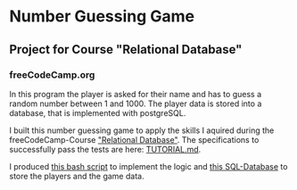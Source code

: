 # Number Guessing Game
## Project for Course "Relational Database"
### freeCodeCamp.org

In this program the player is asked for their name and has to guess a random number between 1 and 1000. The player data is stored into a database, that is implemented with postgreSQL.

I built this number guessing game to apply the skills I aquired during the freeCodeCamp-Course ["Relational Database"](https://www.freecodecamp.org/learn/relational-database/build-a-number-guessing-game-project/build-a-number-guessing-game). The specifications to successfully pass the tests are here: [TUTORIAL.md](https://github.com/Ulukai85/number-guessing-game/blob/main/TUTORIAL.md).

I produced [this bash script](https://github.com/Ulukai85/number-guessing-game/blob/main/number_guess.sh) to implement the logic and [this SQL-Database](https://github.com/Ulukai85/number-guessing-game/blob/main/number_guess.sql) to store the players and the game data.
